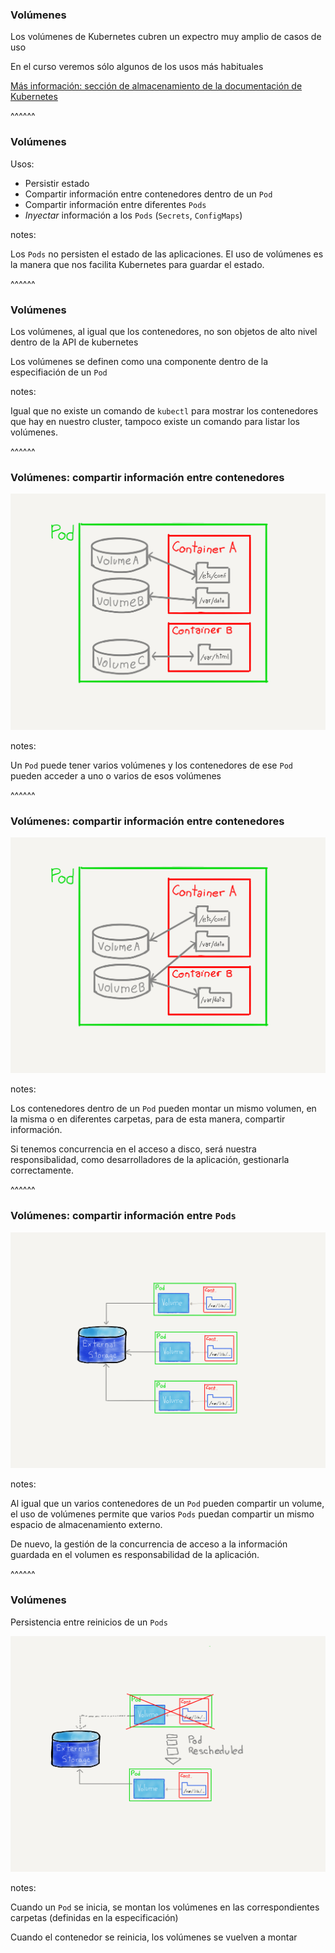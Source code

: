 ### Volúmenes

Los volúmenes de Kubernetes cubren un expectro muy amplio de casos de uso

En el curso veremos sólo algunos de los usos más habituales

[Más información: sección de almacenamiento de la documentación de Kubernetes](https://kubernetes.io/docs/concepts/storage/)

^^^^^^

### Volúmenes

Usos:

* Persistir estado
* Compartir información entre contenedores dentro de un `Pod`
* Compartir información entre diferentes `Pods`
* _Inyectar_ información a los `Pods` (`Secrets`, `ConfigMaps`)

notes:

Los `Pods` no persisten el estado de las aplicaciones. El uso de volúmenes es la manera que nos facilita
Kubernetes para guardar el estado.

^^^^^^

### Volúmenes

Los volúmenes, al igual que los contenedores, no son objetos de alto nivel dentro de la API de kubernetes

Los volúmenes se definen como una componente dentro de la especifiación de un `Pod`

notes:

Igual que no existe un comando de `kubectl` para mostrar los contenedores que hay en nuestro cluster,
tampoco existe un comando para listar los volúmenes.

^^^^^^

### Volúmenes: compartir información entre contenedores


<img alt="Pod with containers and volumes" class="r-stretch" src="../../images/volumes-pod-with-containers-and-volumes.png"/>

notes:

Un `Pod` puede tener varios volúmenes y los contenedores de ese `Pod` pueden acceder a uno o varios
de esos volúmenes

^^^^^^

### Volúmenes: compartir información entre contenedores

<img alt="Pod with containers and volumes" class="r-stretch" src="../../images/volumes-share-data-between-containers.png"/>

notes: 

Los contenedores dentro de un `Pod` pueden montar un mismo volumen, en la misma o en diferentes carpetas,
para de esta manera, compartir información.

Si tenemos concurrencia en el acceso a disco, será nuestra responsibalidad, como desarrolladores de la aplicación,
gestionarla correctamente.

^^^^^^

### Volúmenes: compartir información entre `Pods`

<img alt="Pod with containers and volumes" class="r-stretch" src="../../images/volumes-pods-sharing-an-external-storage.png"/>

notes:

Al igual que un varios contenedores de un `Pod` pueden compartir un volume, el uso de volúmenes permite
que varios `Pods` puedan compartir un mismo espacio de almacenamiento externo.

De nuevo, la gestión de la concurrencia de acceso a la información guardada en el volumen es responsabilidad de la aplicación.

^^^^^^

### Volúmenes

Persistencia entre reinicios de un `Pods`

<img alt="volumes pod rescheduled" class="r-stretch" src="../../images/volumes-pod-reschduled.png"/>

notes:

Cuando un `Pod` se inicia, se montan los volúmenes en las correspondientes carpetas (definidas en la especificación)

Cuando el contenedor se reinicia, los volúmenes se vuelven a montar
